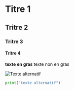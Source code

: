 # Titre 1
## Tritre 2
### Tritre 3
#### Tritre 4
**texte en gras**
texte non en gras

![Texte alternatif](chemin/vers/votre/image.extension)

```python
print("texte alternatif")
```